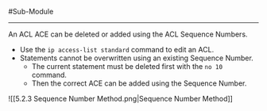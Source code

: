 #Sub-Module 

---
An ACL ACE can be deleted or added using the ACL Sequence Numbers.
- Use the `ip access-list standard` command to edit an ACL.
- Statements cannot be overwritten using an existing Sequence Number.
  - The current statement must be deleted first with the `no 10` command.
  - Then the correct ACE can be added using the Sequence Number.

![[5.2.3 Sequence Number Method.png|Sequence Number Method]]